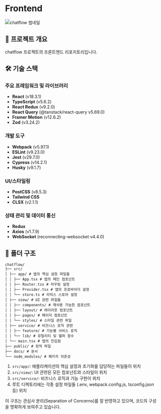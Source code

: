 # Frontend

![chatflow 썸네일](path/to/chatflowthumbnail.png)

## 📝 프로젝트 개요
chatflow 프로젝트의 프론트엔드 리포지토리입니다.

## 🛠 기술 스택

### 주요 프레임워크 및 라이브러리
- **React** (v18.3.1)
- **TypeScript** (v5.6.2)
- **React Redux** (v9.2.0)
- **React Query** (@tanstack/react-query v5.69.0)
- **Framer Motion** (v12.6.2)
- **Zod** (v3.24.2)

### 개발 도구
- **Webpack** (v5.97.1)
- **ESLint** (v9.23.0)
- **Jest** (v29.7.0)
- **Cypress** (v14.2.1)
- **Husky** (v9.1.7)

### UI/스타일링
- **PostCSS** (v8.5.3)
- **Tailwind CSS**
- **CLSX** (v2.1.1)

### 상태 관리 및 데이터 통신
- **Redux**
- **Axios** (v1.7.9)
- **WebSocket** (reconnecting-websocket v4.4.0)

## 📁 폴더 구조
```aiignore
chatflow/ 
├── src/ 
│ ├── app/ # 앱의 핵심 설정 파일들 
│ │ ├── App.tsx # 앱의 메인 컴포넌트 
│ │ ├── Router.tsx # 라우팅 설정 
│ │ ├── Provider.tsx # 앱의 프로바이더 설정 
│ │ └── store.ts # 리덕스 스토어 설정 
│ ├── view/ # UI 관련 파일들 
│ │ ├── components/ # 재사용 가능한 컴포넌트 
│ │ ├── layout/ # 레이아웃 컴포넌트 
│ │ ├── pages/ # 페이지 컴포넌트 
│ │ └── styles/ # 스타일 관련 파일 
│ ├── service/ # 비즈니스 로직 관련 
│ │ ├── feature/ # 기능별 서비스 로직 
│ │ └── lib/ # 유틸리티 및 헬퍼 함수 
│ └── main.tsx # 앱의 진입점 
├── public/ # 정적 파일 
├── docs/ # 문서 
└── node_modules/ # 패키지 의존성
```

1. `src/app/`: 애플리케이션의 핵심 설정과 초기화를 담당하는 파일들이 위치
2. `src/view/`: UI 관련된 모든 컴포넌트와 스타일이 위치
3. `src/service/`: 비즈니스 로직과 기능 구현이 위치
4. 루트 디렉토리에는 각종 설정 파일들 (.env, webpack.config.js, tsconfig.json 등) 위치

이 구조는 관심사 분리(Separation of Concerns)를 잘 반영하고 있으며, 코드의 구성을 명확하게 보여주고 있습니다.
